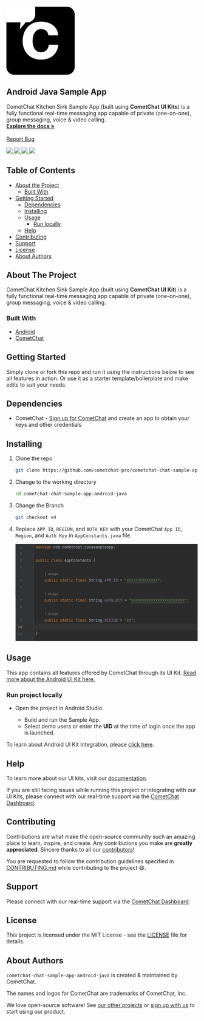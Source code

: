 <!-- PROJECT LOGO -->
<p align="left">
  <a href="https://cometchat.com">
    <img src="./Screenshots/logo.png" alt="CometChat logo" width="180" height="180">
  </a>

  <h2 align="left">Android Java Sample App</h3>

  <p align="left">
    CometChat Kitchen Sink Sample App (built using <b>CometChat UI Kits</b>) is a fully functional real-time messaging app capable of private (one-on-one), group messaging, voice & video calling.
    <br />
    <a href="https://www.cometchat.com/docs/android-v4-uikit/overview"><strong>Explore the docs »</strong></a>
    <br />
    <br />
    <a href="https://github.com/cometchat-pro/cometchat-chat-sample-app-android-java/issues">Report Bug</a>
  </p>
</p>

<div align="left">
    <a href="https://github.com/cometchat-pro/android-java-chat-app/releases/" alt="Releases">
        <img src="https://img.shields.io/github/v/release/cometchat-pro/android-java-chat-app" />
    </a>
    <a href="https://img.shields.io/github/languages/top/cometchat-pro/android-java-chat-app">
        <img src="https://img.shields.io/github/languages/top/cometchat-pro/android-java-chat-app" />
    </a>
    <a href="https://github.com/cometchat-pro/android-java-chat-app/stargazers">
        <img src="https://img.shields.io/github/stars/cometchat-pro/android-java-chat-app?style=social" />
    </a>
    <a href="https://twitter.com/CometChat">
        <img src="https://img.shields.io/twitter/follow/CometChat?label=CometChat&style=social" />
    </a>
</div>

<!-- TABLE OF CONTENTS -->

## Table of Contents

- [About the Project](#about-the-project)
  - [Built With](#built-with)
- [Getting Started](#getting-started)
  - [Dependencies](#dependencies)
  - [Installing](#installing)
  - [Usage](#usage)
    - [Run locally](#run-project-locally)
  - [Help](#help)
- [Contributing](#contributing)
- [Support](#support)
- [License](#license)
- [About Authors](#about-authors)

<!-- ABOUT THE PROJECT -->

## About The Project

CometChat Kitchen Sink Sample App (built using **CometChat UI Kit**) is a fully functional real-time messaging app capable of private (one-on-one), group messaging, voice & video calling.

### Built With

- [Android](https://developer.android.com/)
- [CometChat](https://cometchat.com)

<!-- GETTING STARTED -->

## Getting Started

Simply clone or fork this repo and run it using the instructions below to see all features in action. Or use it as a starter template/boilerplate and make edits to suit your needs.

## Dependencies

- CometChat - [Sign up for CometChat](https://app.cometchat.com) and create an app to obtain your keys and other credentials

## Installing

1. Clone the repo

   ```sh
   git clone https://github.com/cometchat-pro/cometchat-chat-sample-app-android-java.git
   ```

2. Change to the working directory

   ```sh
   cd cometchat-chat-sample-app-android-java
   ```

3. Change the Branch

   ```sh
   git checkout v4
   ```

4. Replace `APP_ID`, `REGION`, and `AUTH_KEY` with your CometChat `App ID`, `Region`, and `Auth Key` in `AppConstants.java` file.

   ![Replacing constants in AppConstants.java](./Screenshots/credentials.png "Replacing constants in AppConstants.java")

<!-- USAGE EXAMPLES -->

## Usage

This app contains all features offered by CometChat through its UI Kit. [Read more about the Android UI Kit here.](https://www.cometchat.com/docs/android-v4-uikit/overview)

### Run project locally

- Open the project in Android Studio.

   - Build and run the Sample App.
   -  Select demo users or enter the **UID** at the time of login once the app is launched.

To learn about Android UI Kit Integration, please [click here](https://www.cometchat.com/docs/android-v4-uikit/integration).

## Help

To learn more about our UI kits, visit our [documentation](https://www.cometchat.com/docs/v4-uikits).

If you are still facing issues while running this project or integrating with our UI Kits, please connect with our real-time support via the [CometChat Dashboard](https://app.cometchat.com/).

<!-- CONTRIBUTING -->

## Contributing

Contributions are what make the open-source community such an amazing place to learn, inspire, and create. Any contributions you make are **greatly appreciated**. Sincere thanks to all our [contributors](https://github.com/cometchat-pro/android-java-chat-app/graphs/contributors)!

You are requested to follow the contribution guidelines specified in [CONTRIBUTING.md](./CONTRIBUTING.md) while contributing to the project :smile:.

## Support

Please connect with our real-time support via the [CometChat Dashboard](https://app.cometchat.com/).

<!-- LICENSE -->

## License

This project is licensed under the MIT License - see the [LICENSE](./LICENSE) file for details.

## About Authors

`cometchat-chat-sample-app-android-java` is created & maintained by CometChat.

The names and logos for CometChat are trademarks of CometChat, Inc.

We love open-source software! See [our other projects](https://github.com/cometchat-pro) or [sign up with us](https://app.cometchat.com) to start using our product.
